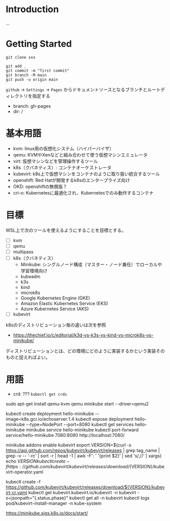 # Introduction

...

# Getting Started

``` shell
git clone xxx

git add .
git commit -m "first commit"
git branch -M main
git push -u origin main
```

`github` -> `Settings` -> `Pages` からドキュメントソースとなるブランチとルートディレクトリを指定する

- branch: gh-pages
- dir: /

# 基本用語

- kvm: linux用の仮想化システム（ハイパーバイザ）
- qemu: KVMやXenなどと組み合わせて使う仮想マシンエミュレータ
- virt: 仮想マシンなどを管理操作するツール
- k8s（クバネティス）: コンテナオーケストレータ
- kubevirt: k8s上で仮想マシンをコンテナのように取り扱い統合するツール
- openshift: Red Hatが開発するk8sのエンタープライズ向け
- OKD: openshiftの無償版？
- cri-o: Kubernetesに最適化され、Kubernetesでのみ動作するコンテナ

# 目標

WSL上で次のツールを使えるようにすることを目標とする。

- [ ] kvm
- [ ] qemu
- [ ] multipass
- [ ] k8s（クバネティス）
    - Minikube: シングルノード構成（マスター・ノード兼任）でローカルや学習環境向け
    - kubeadm
    - k3s
    - kind
    - microk8s
    - Google Kubernetes Engine (GKE)
    - Amazon Elastic Kubernetes Service (EKS)
    - Azure Kubernetes Service (AKS)
- [ ] kubevirt

k8sのディストリビューション毎の違いは次を参照

- https://thechief.io/c/editorial/k3d-vs-k3s-vs-kind-vs-microk8s-vs-minikube/

ディストリビューションとは、どの環境にどのように実装するかという実装そのものと捉えればよい。





# 用語

- crd: ??? `kubectl get crds`


sudo apt-get install qemu-kvm qemu
minikube start --driver=qemu2

kubectl create deployment hello-minikube --image=k8s.gcr.io/echoserver:1.4
kubectl expose deployment hello-minikube --type=NodePort --port=8080
kubectl get services hello-minikube
minikube service hello-minikube
kubectl port-forward service/hello-minikube 7080:8080
http://localhost:7080/


minikube addons enable kubevirt
export VERSION=$(curl -s https://api.github.com/repos/kubevirt/kubevirt/releases | grep tag_name | grep -v -- '-rc' | sort -r | head -1 | awk -F': ' '{print $2}' | sed 's/,//' | xargs)
echo $VERSION
kubectl create -f https://github.com/kubevirt/kubevirt/releases/download/${VERSION}/kubevirt-operator.yaml

kubectl create -f https://github.com/kubevirt/kubevirt/releases/download/${VERSION}/kubevirt-cr.yaml
kubectl get kubevirt.kubevirt.io/kubevirt -n kubevirt -o=jsonpath="{.status.phase}"
kubectl get all -n kubevirt
kubectl logs pod/kubevirt-install-manager -n kube-system

https://minikube.sigs.k8s.io/docs/start/



